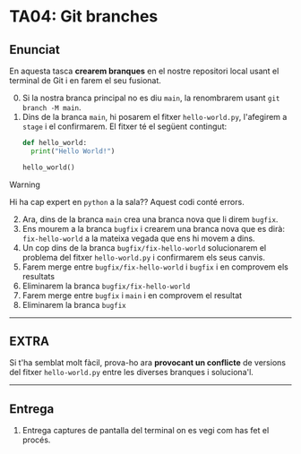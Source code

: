 # TA04: Git branches

## Enunciat
En aquesta tasca **crearem branques** en el nostre repositori local usant el terminal de Git i en farem el seu fusionat.

0. Si la nostra branca principal no es diu `main`, la renombrarem usant `git branch -M main`.
1. Dins de la branca `main`, hi posarem el fitxer `hello-world.py`, l'afegirem a `stage` i el confirmarem.
	El fitxer té el següent contingut:
	```python
	def hello_world:
	  print("Hello World!")
	
	hello_world()
	```
>[!WARNING]
>Hi ha cap expert en `python` a la sala?? Aquest codi conté errors.
2. Ara, dins de la branca `main` crea una branca nova que li direm `bugfix`.
3. Ens mourem a la branca `bugfix` i crearem una branca nova que es dirà: `fix-hello-world` a la mateixa vegada que ens hi movem a dins.
4. Un cop dins de la branca `bugfix/fix-hello-world` solucionarem el problema del fitxer `hello-world.py` i confirmarem els seus canvis.
5. Farem merge entre `bugfix/fix-hello-world` i `bugfix` i en comprovem els resultats
6. Eliminarem la branca `bugfix/fix-hello-world`
7. Farem merge entre `bugfix` i `main` i en comprovem el resultat
8. Eliminarem la branca `bugfix`

---
## EXTRA
Si t'ha semblat molt fàcil, prova-ho ara **provocant un conflicte** de versions del fitxer `hello-world.py` entre les diverses branques i soluciona'l.

---
## Entrega
1. Entrega captures de pantalla del terminal on es vegi com has fet el procés.
